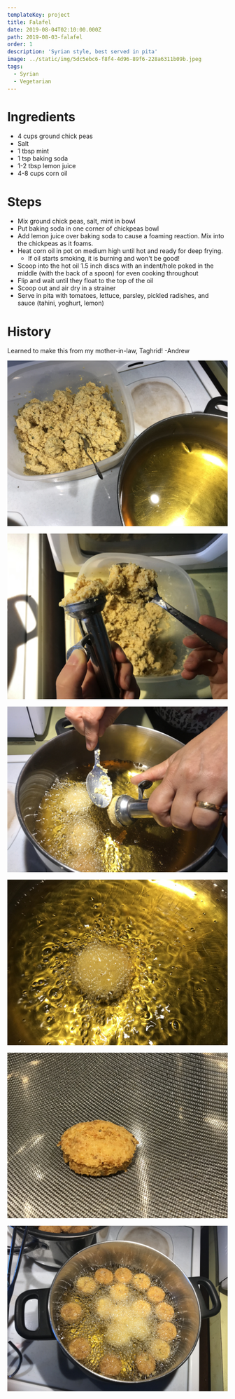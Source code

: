 ```yaml
---
templateKey: project
title: Falafel
date: 2019-08-04T02:10:00.000Z
path: 2019-08-03-falafel
order: 1
description: 'Syrian style, best served in pita'
image: ../static/img/5dc5ebc6-f8f4-4d96-89f6-228a6311b09b.jpeg
tags:
  - Syrian
  - Vegetarian
---
```

# Ingredients

* 4 cups ground chick peas
* Salt
* 1 tbsp mint
* 1 tsp baking soda
* 1-2 tbsp lemon juice
* 4-8 cups corn oil

# Steps

* Mix ground chick peas, salt, mint in bowl
* Put baking soda in one corner of chickpeas bowl
* Add lemon juice over baking soda to cause a foaming reaction. Mix into the chickpeas as it foams.
* Heat corn oil in pot on medium high until hot and ready for deep frying.
  * If oil starts smoking, it is burning and won't be good!
* Scoop into the hot oil 1.5 inch discs with an indent/hole poked in the middle (with the back of a spoon) for even cooking throughout
* Flip and wait until they float to the top of the oil
* Scoop out and air dry in a strainer
* Serve in pita with tomatoes, lettuce, parsley, pickled radishes, and sauce (tahini, yoghurt, lemon)

# History

Learned to make this from my mother-in-law, Taghrid! -Andrew

![](/img/falafel-img_7319.jpg)

![](/img/falafel-img_7328.jpg)

![](/img/falafel-img_7325.jpg)

![](/img/falafel-img_7324.jpg)

![](/img/falafel-img_7327.jpg)

![](/img/falafel-img_7330.jpg)
